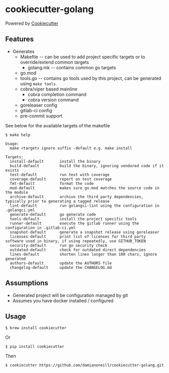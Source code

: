 # cookiecutter-golang

Powered by [Cookiecutter](https://github.com/audreyr/cookiecutter)

## Features

- Generates
    - Makefile -- can be used to add project specific targets or to override/extend common targets
        - golang.mk -- contains common go targets
    - go.mod
    - tools.go -- contains go tools used by this project, can be generated using `make tools`.
    - cobra/viper based mainline
        - cobra completion command
        - cobra version command
    - goreleaser config
    - gitlab-ci config
    - pre-commit support

See below for the available targets of the makefile

```console
$ make help

Usage:
  make <target> ignore suffix -default e.g. make install

Targets:
  install-default       install the binary
  build-default         build the binary, ignoring vendored code if it exists
  test-default          run test with coverage
  coverage-default      report on test coverage
  fmt-default           format the code
  mod-default           makes sure go.mod matches the source code in the module
  archive-default       archive the third party dependencies, typically prior to generating a tagged release
  lint-default          run golangci-lint using the configuration in .golangci.yml
  generate-default      go generate code
  tools-default         install the project specific tools
  runner-default        execute the gitlab runner using the configuration in .gitlab-ci.yml
  snapshot-default      generate a snapshot release using goreleaser
  licenses-default      print list of licenses for third party software used in binary, if using repeatedly, use GITHUB_TOKEN
  security-default      run go security check
  outdated-default      check for outdated direct dependencies
  lines-default         shorten lines longer than 100 chars, ignore generated
  authors-default       update the AUTHORS file
  changelog-default     update the CHANGELOG.md
```

## Assumptions

- Generated project will be configuration managed by git
- Assumes you have docker installed / configured

## Usage

```console
$ brew install cookiecutter
```
Or 

```console
$ pip install cookiecutter
```

Then

```console
$ cookiecutter https://github.com/damianoneill/cookiecutter-golang.git
```